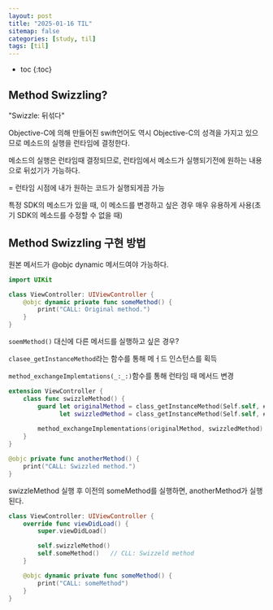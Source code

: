 ```yaml
---
layout: post
title: "2025-01-16 TIL"
sitemap: false
categories: [study, til]
tags: [til]
---
```


* toc
{:toc}

## Method Swizzling?

"Swizzle: 뒤섞다"

Objective-C에 의해 만들어진 swift언어도 역시 Objective-C의 성격을 가지고 있으므로 메소드의 실행을 런타임에 결정한다.

메소드의 실행은 런타임때 결정되므로, 런타임에서 메소드가 실행되기전에 원하는 내용으로 뒤섰기가 가능하다.

= 런타임 시점에 내가 원하는 코드가 실행되게끔 가능

특정 SDK의 메소드가 있을 때, 이 메소드를 변경하고 싶은 경우 매우 유용하게 사용(초기 SDK의 메소드를 수정할 수 없을 때)

## Method Swizzling 구현 방법

원본 메서드가 @objc dynamic 메서드여야 가능하다.

~~~swift
import UIKit

class ViewController: UIViewController {
    @objc dynamic private func someMethod() {
        print("CALL: Original method.")
    }
}
~~~

`soemMethod()` 대신에 다른 메서드를 실행하고 싶은 경우?

`clasee_getInstanceMethod`라는 함수를 통해 메ㅓ드 인스턴스를 획득

`method_exchangeImplemtations(_:_:)`함수를 통해 런타임 때 메서드 변경

~~~swift
extension ViewController {
    class func swizzleMethod() {
        guard let originalMethod = class_getInstanceMethod(Self.self, #selector(Self.someMethod)),
              let swizzledMethod = class_getInstanceMethod(Self.self, #selector(Self.anotherMethod)) else { return }
            
        method_exchangeImplementations(originalMethod, swizzledMethod)
    }
}

@objc private func anotherMethod() {
    print("CALL: Swizzled method.")
}
~~~

swizzleMethod 실행 후 이전의 someMethod를 실행하면, anotherMethod가 실행된다.

~~~swift
class ViewController: UIViewController {
    override func viewDidLoad() {
        super.viewDidLoad()

        self.swizzleMethod()
        self.someMethod()   // CLL: Swizzeld method
    }

    @objc dynamic private func someMethod() {
        print("CALL: someMethod")
    }
}
~~~